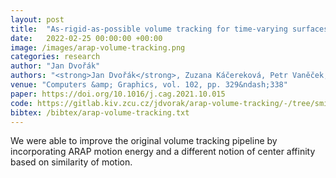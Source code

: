 ```yaml
---
layout: post
title:  "As-rigid-as-possible volume tracking for time-varying surfaces"
date:   2022-02-25 00:00:00 +00:00
image: /images/arap-volume-tracking.png
categories: research
author: "Jan Dvořák"
authors: "<strong>Jan Dvořák</strong>, Zuzana Káčereková, Petr Vaněček, Lukáš Hruda, Libor Váša"
venue: "Computers &amp; Graphics, vol. 102, pp. 329&ndash;338"
paper: https://doi.org/10.1016/j.cag.2021.10.015
code: https://gitlab.kiv.zcu.cz/jdvorak/arap-volume-tracking/-/tree/smi2021
bibtex: /bibtex/arap-volume-tracking.txt
---
```

We were able to improve the original volume tracking pipeline by incorporating ARAP motion energy and a different notion of center affinity based on similarity of motion.